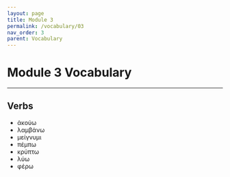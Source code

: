 ```yaml
---
layout: page
title: Module 3
permalink: /vocabulary/03
nav_order: 3
parent: Vocabulary
---
```


# Module 3 Vocabulary

***

## Verbs

* ἀκούω
* λαμβάνω
* μείγνυμι
* πέμπω
* κρύπτω
* λύω
* φέρω
